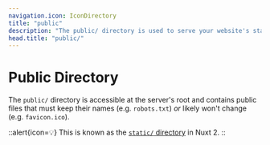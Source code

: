 ```yaml
---
navigation.icon: IconDirectory
title: "public"
description: "The public/ directory is used to serve your website's static assets."
head.title: "public/"
---
```


# Public Directory

The `public/` directory is accessible at the server's root and contains public files that must keep their names (e.g. `robots.txt`) _or_ likely won't change (e.g. `favicon.ico`).

::alert{icon=💡}
This is known as the [`static/` directory](https://nuxtjs.org/docs/directory-structure/static) in Nuxt 2.
::
